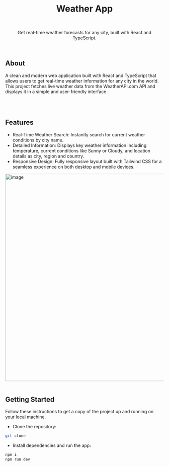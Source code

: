 <div align="center">
  
<h1 align="center">Weather App</h1>

</br>

<p align="center">
Get real-time weather forecasts for any city, built with React and TypeScript.
</p>

</div>

</br>

## About

A clean and modern web application built with React and TypeScript that allows users to get real-time weather information for any city in the world. This project fetches live weather data from the WeatherAPI.com API and displays it in a simple and user-friendly interface.

</br>
</br>

## Features

- Real-Time Weather Search: Instantly search for current weather conditions by city name.
- Detailed Information: Displays key weather information including temperature, current conditions like Sunny or Cloudy, and location details as city, region and country.
- Responsive Design: Fully responsive layout built with Tailwind CSS for a seamless experience on both desktop and mobile devices.

<img width="1278" height="659" alt="image" src="https://github.com/user-attachments/assets/2ff52a17-c2a6-4ec8-94b2-a666a5d63791" />

</br>
</br>

## Getting Started

Follow these instructions to get a copy of the project up and running on your local machine.

- Clone the repository:

```sh
git clone
```

- Install dependencies and run the app:

```sh
npm i
npm run dev
```
